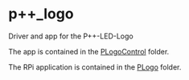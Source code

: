 # p++_logo
Driver and app for the P++-LED-Logo

The app is contained in the [PLogoControl](PLogoControl) folder.

The RPi application is contained in the [PLogo](Plogo) folder.
